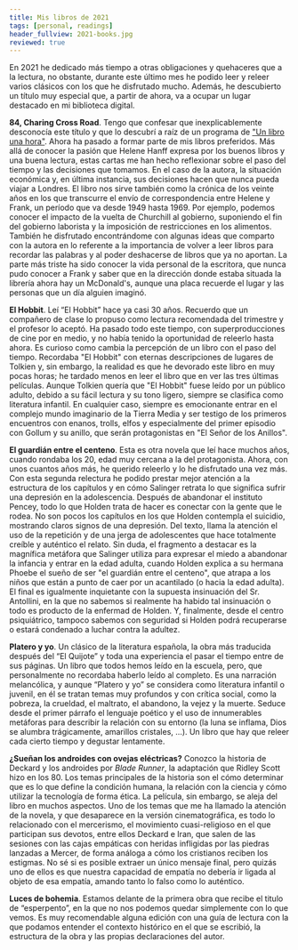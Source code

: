 ```yaml
---
title: Mis libros de 2021
tags: [personal, readings]
header_fullview: 2021-books.jpg
reviewed: true
---
```

En 2021 he dedicado más tiempo a otras obligaciones y quehaceres que a la lectura, no obstante, durante este último mes he podido leer y releer varios clásicos con los que he disfrutado mucho. Además, he descubierto un título muy especial que, a partir de ahora, va a ocupar un lugar destacado en mi biblioteca digital.

**84, Charing Cross Road**. Tengo que confesar que inexplicablemente desconocía este título y que lo descubrí a raíz de un programa de ["Un libro una hora"](https://play.cadenaser.com/audio/1636714662095/). Ahora ha pasado a formar parte de mis libros preferidos. Más allá de conocer la pasión que Helene Hanff expresa por los buenos libros y una buena lectura, estas cartas me han hecho reflexionar sobre el paso del tiempo y las decisiones que tomamos. En el caso de la autora, la situación económica y, en última instancia, sus decisiones hacen que nunca pueda viajar a Londres. El libro nos sirve también como la crónica de los veinte años en los que transcurre el envío de correspondencia entre Helene y Frank, un período que va desde 1949 hasta 1969. Por ejemplo, podemos conocer el impacto de la vuelta de Churchill al gobierno, suponiendo el fin del gobierno laborista y la imposición de restricciones en los alimentos. También he disfrutado encontrándome con algunas ideas que comparto con la autora en lo referente a la importancia de volver a leer libros para recordar las palabras y al poder deshacerse de libros que ya no aportan. La parte más triste ha sido conocer la vida personal de la escritora, que nunca pudo conocer a Frank y saber que en la dirección donde estaba situada la librería ahora hay un McDonald's, aunque una placa recuerde el lugar y las personas que un día alguien imaginó.

**El Hobbit**. Leí “El Hobbit” hace ya casi 30 años. Recuerdo que un compañero de clase lo propuso como lectura recomendada del trimestre y el profesor lo aceptó. Ha pasado todo este tiempo, con superproducciones de cine por en medio, y no había tenido la oportunidad de releerlo hasta ahora. Es curioso como cambia la percepción de un libro con el paso del tiempo. Recordaba "El Hobbit" con eternas descripciones de lugares de Tolkien y, sin embargo, la realidad es que he devorado este libro en muy pocas horas; he tardado menos en leer el libro que en ver las tres últimas películas. Aunque Tolkien quería que "El Hobbit" fuese leído por un público adulto, debido a su fácil lectura y su tono ligero, siempre se clasifica como literatura infantil. En cualquier caso, siempre es emocionante entrar en el complejo mundo imaginario de la Tierra Media y ser testigo de los primeros encuentros con enanos, trolls, elfos y especialmente del primer episodio con Gollum y su anillo, que serán protagonistas en "El Señor de los Anillos".

**El guardián entre el centeno**. Esta es otra novela que leí hace muchos años, cuando rondaba los 20, edad muy cercana a la del protagonista. Ahora, con unos cuantos años más, he querido releerlo y lo he disfrutado una vez más. Con esta segunda relectura he podido prestar mejor atención a la estructura de los capítulos y en cómo Salinger retrata lo que significa sufrir una depresión en la adolescencia. Después de abandonar el instituto Pencey, todo lo que Holden trata de hacer es conectar con la gente que le rodea. No son pocos los capítulos en los que Holden contempla el suicidio, mostrando claros signos de una depresión. Del texto, llama la atención el uso de la repetición y de una jerga de adolescentes que hace totalmente creíble y auténtico el relato. Sin duda, el fragmento a destacar es la magnífica metáfora que Salinger utiliza para expresar el miedo a abandonar la infancia y entrar en la edad adulta, cuando Holden explica a su hermana Phoebe el sueño de ser "el guardián entre el centeno", que atrapa a los niños que están a punto de caer por un acantilado (o hacia la edad adulta). El final es igualmente inquietante con la supuesta insinuación del Sr. Antollini, en la que no sabemos si realmente ha habido tal insinuación o todo es producto de la enfermad de Holden. Y, finalmente, desde el centro psiquiátrico, tampoco sabemos con seguridad si Holden podrá recuperarse o estará condenado a luchar contra la adultez.

**Platero y yo**. Un clásico de la literatura española, la obra más traducida después del “El Quijote” y toda una experiencia el pasar el tiempo entre de sus páginas. Un libro que todos hemos leído en la escuela, pero, que personalmente no recordaba haberlo leído al completo. Es una narración melancólica, y aunque “Platero y yo” se considera como literatura infantil o juvenil, en él se tratan temas muy profundos y con crítica social, como la pobreza, la crueldad, el maltrato, el abandono, la vejez y la muerte. Seduce desde el primer párrafo el lenguaje poético y el uso de innumerables metáforas para describir la relación con su entorno (la luna se inflama, Dios se alumbra trágicamente, amarillos cristales, …). Un libro que hay que releer cada cierto tiempo y degustar lentamente.

**¿Sueñan los androides con ovejas eléctricas?** Conozco la historia de Deckard y los androides por _Blade Runner_, la adaptación que Ridley Scott hizo en los 80. Los temas principales de la historia son el cómo determinar que es lo que define la condición humana, la relación con la ciencia y cómo utilizar la tecnología de forma ética. La película, sin embargo, se aleja del libro en muchos aspectos. Uno de los temas que me ha llamado la atención de la novela, y que desaparece en la versión cinematográfica, es todo lo relacionado con el mercerismo, el movimiento cuasi-religioso en el que participan sus devotos, entre ellos Deckard e Iran, que salen de las sesiones con las cajas empáticas con heridas infligidas por las piedras lanzadas a Mercer, de forma análoga a cómo los cristianos reciben los estigmas. No sé si es posible extraer un único mensaje final, pero quizás uno de ellos es que nuestra capacidad de empatía no debería ir ligada al objeto de esa empatía, amando tanto lo falso como lo auténtico.

**Luces de bohemia**. Estamos delante de la primera obra que recibe el titulo de “esperpento”, en la que no nos podemos quedar simplemente con lo que vemos. Es muy recomendable alguna edición con una guía de lectura con la que podamos entender el contexto histórico en el que se escribió, la estructura de la obra y las propias declaraciones del autor. 

